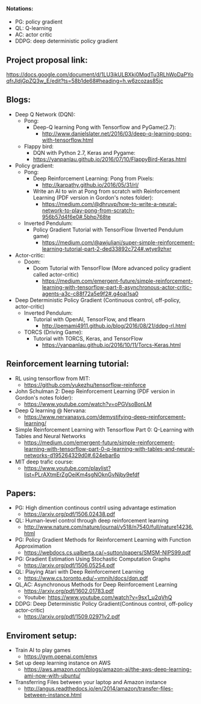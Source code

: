 #### Notations: 
  * PG: policy gradient
  * QL: Q-learning
  * AC: actor critic
  * DDPG: deep deterministic policy gradient

## Project proposal link:
https://docs.google.com/document/d/1LU3ikULBXkj0MqdTu3RLhWoDaPYoqfrJldjGpZQ3w_E/edit?ts=58b1de68#heading=h.w6zcozas85jc

## Blogs:
  * Deep Q Network (DQN):
    * Pong:
      * Deep-Q learning Pong with Tensorflow and PyGame(2.7):
        * http://www.danielslater.net/2016/03/deep-q-learning-pong-with-tensorflow.html
    * Flappy bird:
      * DQN with Python 2.7, Keras and Pygame:
      * https://yanpanlau.github.io/2016/07/10/FlappyBird-Keras.html
  * Policy gradient: 
    * Pong:
      * Deep Reinforcement Learning: Pong from Pixels: 
        * http://karpathy.github.io/2016/05/31/rl/
      * Write an AI to win at Pong from scratch with Reinforcement Learning (PDF version in Gordon's notes folder): 
        * https://medium.com/@dhruvp/how-to-write-a-neural-network-to-play-pong-from-scratch-956b57d4f6e0#.5bhp768te
    * Inverted Pendulum:
      * Policy Gradient Tutorial with TensorFlow (Inverted Pendulum game)
        * https://medium.com/@awjuliani/super-simple-reinforcement-learning-tutorial-part-2-ded33892c724#.wtye9zhxr
  * Actor-critic:
    * Doom:
      * Doom Tutorial with TensorFlow (More advanced policy gradient called actor-critic)
        * https://medium.com/emergent-future/simple-reinforcement-learning-with-tensorflow-part-8-asynchronous-actor-critic-agents-a3c-c88f72a5e9f2#.g4oai1sa0
  * Deep Deterministic Policy Gradient (Continuous control, off-policy, actor-critic)
    * Inverted Pendulum:
      * Tutorial with OpenAI, TensorFlow, and tflearn
        * http://pemami4911.github.io/blog/2016/08/21/ddpg-rl.html
    * TORCS (Driving Game):
      * Tutorial with TORCS, Keras, and TensorFlow
        * https://yanpanlau.github.io/2016/10/11/Torcs-Keras.html

## Reinforcement learning tutorial:
  * RL using tensorflow from MIT:
    * https://github.com/yukezhu/tensorflow-reinforce
  * John Schulman 2: Deep Reinforcement Learning (PDF version in Gordon's notes folder):
    * https://www.youtube.com/watch?v=oPGVsoBonLM
  * Deep Q learning @ Nervana:
    * https://www.nervanasys.com/demystifying-deep-reinforcement-learning/
  * Simple Reinforcement Learning with Tensorflow Part 0: Q-Learning with Tables and Neural Networks
    * https://medium.com/emergent-future/simple-reinforcement-learning-with-tensorflow-part-0-q-learning-with-tables-and-neural-networks-d195264329d0#.624ebar6o
  * MIT deep trafic course:
    * https://www.youtube.com/playlist?list=PLrAXtmErZgOeiKm4sgNOknGvNjby9efdf

## Papers:
  * PG: High dimention continous contril using advantage estimation
    * https://arxiv.org/pdf/1506.02438.pdf
  * QL: Human-level control through deep reinforcement learning
    * http://www.nature.com/nature/journal/v518/n7540/full/nature14236.html
  * PG: Policy Gradient Methods for Reinforcement Learning with Function Approximation
    * https://webdocs.cs.ualberta.ca/~sutton/papers/SMSM-NIPS99.pdf
  * PG: Gradient Estimation Using Stochastic Computation Graphs
    * https://arxiv.org/pdf/1506.05254.pdf
  * QL: Playing Atari with Deep Reinforcement Learning
    * https://www.cs.toronto.edu/~vmnih/docs/dqn.pdf
  * QL,AC: Asynchronous Methods for Deep Reinforcement Learning
    * https://arxiv.org/pdf/1602.01783.pdf
    * Youtube: https://www.youtube.com/watch?v=9sx1_u2qVhQ
  * DDPG: Deep Deterministic Policy Gradient(Continous control, off-policy actor-critic)
    * https://arxiv.org/pdf/1509.02971v2.pdf
    
## Enviroment setup:
  * Train AI to play games
    * https://gym.openai.com/envs
  * Set up deep learning instance on AWS
    * https://aws.amazon.com/blogs/amazon-ai/the-aws-deep-learning-ami-now-with-ubuntu/
  * Transferring Files between your laptop and Amazon instance
    * http://angus.readthedocs.io/en/2014/amazon/transfer-files-between-instance.html
